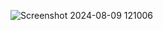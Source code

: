 ![Screenshot 2024-08-09 121006](https://github.com/user-attachments/assets/2b4f2758-268c-40d7-8803-91d1edf6bd4f)
